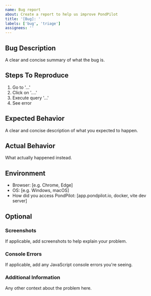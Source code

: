 ```yaml
---
name: Bug report
about: Create a report to help us improve PondPilot
title: '[Bug]: '
labels: ['bug', 'triage']
assignees: ''
---
```


## Bug Description
A clear and concise summary of what the bug is.

## Steps To Reproduce
1. Go to '...'
2. Click on '....'
3. Execute query '...'
4. See error

## Expected Behavior
A clear and concise description of what you expected to happen.

## Actual Behavior
What actually happened instead.

## Environment
- Browser: [e.g. Chrome, Edge]
- OS: [e.g. Windows, macOS]
- How did you access PondPilot: [app.pondpilot.io, docker, vite dev server]

## Optional

### Screenshots
If applicable, add screenshots to help explain your problem.

### Console Errors
If applicable, add any JavaScript console errors you're seeing.

### Additional Information
Any other context about the problem here.